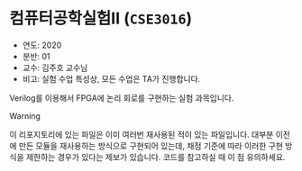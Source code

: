 # 컴퓨터공학실험II (`CSE3016`)

* 연도: 2020
* 분반: 01
* 교수: 김주호 교수님
* 비고: 실험 수업 특성상, 모든 수업은 TA가 진행합니다.

Verilog를 이용해서 FPGA에 논리 회로를 구현하는 실험 과목입니다.

  > [!WARNING]
  > 이 리포지토리에 있는 파일은 이미 여러번 재사용된 적이 있는 파일입니다.
  > 대부분 이전에 만든 모듈을 재사용하는 방식으로 구현되어 있는데, 채점 기준에 따라 이러한 구현 방식을 제한하는 경우가 있다는 제보가 있습니다.
  > 코드를 참고하실 때 이 점 유의하세요.

